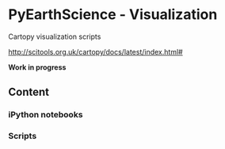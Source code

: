# PyEarthScience - Visualization
Cartopy visualization scripts

http://scitools.org.uk/cartopy/docs/latest/index.html#

**Work in progress**


## Content


### iPython notebooks



### Scripts


